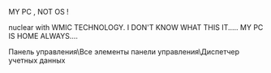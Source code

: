 MY PC , NOT OS !

nuclear with WMIC TECHNOLOGY. I DON'T KNOW WHAT THIS IT..... MY PC IS HOME ALWAYS.... 

Панель управления\Все элементы панели управления\Диспетчер учетных данных
